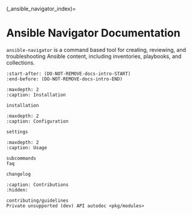 (_ansible_navigator_index)=
# Ansible Navigator Documentation

`ansible-navigator` is a command based tool for creating, reviewing, and troubleshooting Ansible content, including inventories, playbooks, and collections.

```{include} ../README.md
:start-after: (DO-NOT-REMOVE-docs-intro-START)
:end-before: (DO-NOT-REMOVE-docs-intro-END)
```


```{toctree}
:maxdepth: 2
:caption: Installation

installation
```

```{toctree}
:maxdepth: 2
:caption: Configuration

settings
```

```{toctree}
:maxdepth: 2
:caption: Usage

subcommands
faq
```

```{toctree}
changelog
```

```{toctree}
:caption: Contributions
:hidden:

contributing/guidelines
Private unsupported (dev) API autodoc <pkg/modules>
```
